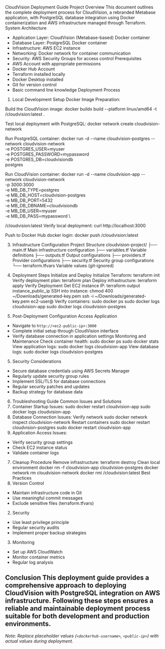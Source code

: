 CloudVision Deployment Guide
Project Overview
This document outlines the complete deployment process for CloudVision, a rebranded Metabase application, with PostgreSQL database integration using Docker containerization and AWS infrastructure managed through Terraform.
System Architecture
- Application Layer: CloudVision (Metabase-based) Docker container
- Database Layer: PostgreSQL Docker container
- Infrastructure: AWS EC2 instance
- Networking: Docker network for container communication
- Security: AWS Security Groups for access control
Prerequisites
- AWS Account with appropriate permissions
- Docker Hub Account
- Terraform installed locally
- Docker Desktop installed
- Git for version control
- Basic command line knowledge
Deployment Process
1. Local Development Setup
Docker Image Preparation:


Build the CloudVision image:
docker buildx build --platform linux/amd64 -t <dockerhub-username>/cloudvision:latest .

Test local deployment with PostgreSQL:
docker network create cloudvision-network

Run PostgreSQL container:
docker run -d --name cloudvision-postgres --network cloudvision-network \
-e POSTGRES_USER=myuser \
-e POSTGRES_PASSWORD=mypassword \
-e POSTGRES_DB=cloudvisiondb \
postgres

Run CloudVision container:
docker run -d --name cloudvision-app --network cloudvision-network \
-p 3000:3000 \
-e MB_DB_TYPE=postgres \
-e MB_DB_HOST=cloudvision-postgres \
-e MB_DB_PORT=5432 \
-e MB_DB_DBNAME=cloudvisiondb \
-e MB_DB_USER=myuser \
-e MB_DB_PASS=mypassword \

<dockerhub-username>/cloudvision:latest
Verify local deployment:
curl http://localhost:3000

Push to Docker Hub
docker login:
docker push <dockerhub-username>/cloudvision:latest

3. Infrastructure Configuration
Project Structure
cloudvision-project/
├── main.tf Main infrastructure configuration
├── variables.tf Variable definitions
├── outputs.tf Output configurations
├── providers.tf Provider configurations
├── security.tf Security group configurations
└── terraform.tfvars Variable values (git-ignored)

4. Deployment Steps
Initialize and Deploy
Initialize Terraform:
terraform init
Verify deployment plan:
terraform plan
Deploy infrastructure:
terraform apply
Verify Deployment
Get EC2 instance IP:
terraform output instance_public_ip
SSH into instance:
chmod 400 ~/Downloads/generated-key.pem
ssh -i ~/Downloads/generated-key.pem ec2-user@<public-ip>
Verify containers:
sudo docker ps
sudo docker logs cloudvision-app
sudo docker logs cloudvision-postgres

5. Post-Deployment Configuration
Access Application
- Navigate to `http://<ec2-public-ip>:3000`
- Complete initial setup through CloudVision interface
- Verify database connection in application settings
Monitoring and Maintenance
Check container health:
sudo docker ps
sudo docker stats
View application logs:
sudo docker logs cloudvision-app
View database logs:
sudo docker logs cloudvision-postgres

5. Security Considerations
- Secure database credentials using AWS Secrets Manager
- Regularly update security group rules
- Implement SSL/TLS for database connections
- Regular security patches and updates
- Backup strategy for database data

6. Troubleshooting Guide
Common Issues and Solutions
1. Container Startup Issues:
sudo docker restart cloudvision-app
sudo docker logs cloudvision-app
2. Database Connection Issues:
Verify network
sudo docker network inspect cloudvision-network
Restart containers
sudo docker restart cloudvision-postgres
sudo docker restart cloudvision-app
3. Application Access Issues:
- Verify security group settings
- Check EC2 instance status
- Validate container logs

7. Cleanup Procedure
Remove infrastructure:
terraform destroy
Clean local environment
docker rm -f cloudvision-app cloudvision-postgres
docker network rm cloudvision-network
docker rmi <dockerhub-username>/cloudvision:latest
Best Practices
1. Version Control
- Maintain infrastructure code in Git
- Use meaningful commit messages
- Exclude sensitive files (terraform.tfvars)
2. Security
- Use least privilege principle
- Regular security audits
- Implement proper backup strategies
3. Monitoring
- Set up AWS CloudWatch
- Monitor container metrics
- Regular log analysis

Conclusion
This deployment guide provides a comprehensive approach to deploying CloudVision with PostgreSQL integration on AWS infrastructure. Following these steps ensures a reliable and maintainable deployment process suitable for both development and production environments.
---
*Note: Replace placeholder values (`<dockerhub-username>`, `<public-ip>`) with actual values during deployment.*

